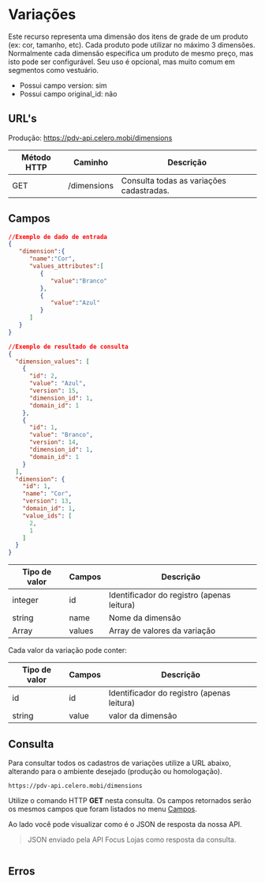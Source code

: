 # Variações

Este recurso representa uma dimensão dos itens de grade de um produto (ex: cor, tamanho, etc). Cada produto pode utilizar no máximo 3 dimensões. Normalmente cada dimensão especifica um produto de mesmo preço, mas isto pode ser configurável. Seu uso é opcional, mas muito comum em segmentos como vestuário.

* Possui campo version: sim
* Possui campo original_id: não

## URL's

Produção: https://pdv-api.celero.mobi/dimensions

Método HTTP | Caminho | Descrição
--|--|--
GET | /dimensions | Consulta todas as variações cadastradas.

## Campos

```json
//Exemplo de dado de entrada
{
   "dimension":{
      "name":"Cor",
      "values_attributes":[
         {
            "value":"Branco"
         },
         {
            "value":"Azul"
         }
      ]
   }
}
```

```json
//Exemplo de resultado de consulta
{
  "dimension_values": [
    {
      "id": 2,
      "value": "Azul",
      "version": 15,
      "dimension_id": 1,
      "domain_id": 1
    },
    {
      "id": 1,
      "value": "Branco",
      "version": 14,
      "dimension_id": 1,
      "domain_id": 1
    }
  ],
  "dimension": {
    "id": 1,
    "name": "Cor",
    "version": 13,
    "domain_id": 1,
    "value_ids": [
      2,
      1
    ]
  }
}
```


Tipo de valor | Campos | Descrição
--|--|--
integer | id | Identificador do registro (apenas leitura)
string | name | Nome da dimensão
Array | values| Array de valores da variação

Cada valor da variação pode conter:

Tipo de valor | Campos | Descrição
--|--|--
id | id | Identificador do registro (apenas leitura)
string | value | valor da dimensão

## Consulta

Para consultar todos os cadastros de variações utilize a URL abaixo, alterando para o ambiente desejado (produção ou homologação).

`https://pdv-api.celero.mobi/dimensions`

Utilize o comando HTTP **GET** nesta consulta. Os campos retornados serão os mesmos campos que foram listados no menu [Campos](#campos).

Ao lado você pode visualizar como é o JSON de resposta da nossa API.

> JSON enviado pela API Focus Lojas como resposta da consulta.

```json
```

## Erros
